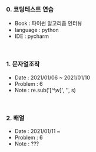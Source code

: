 ### 0. 코딩테스트 연습
- Book      : 파이썬 알고리즘 인터뷰
- language  : python
- IDE       : pycharm

<br>

### 1. 문자열조작
- Date    : 2021/01/06 ~ 2021/01/10
- Problem : 6
- Note    : re.sub('[^\w]', '', s)

<br>

### 2. 배열
- Date    : 2021/01/11 ~
- Problem : 6
- Note    : ???




